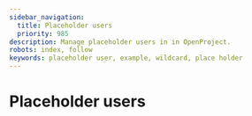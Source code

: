 ```yaml
---
sidebar_navigation:
  title: Placeholder users
  priority: 985
description: Manage placeholder users in in OpenProject.
robots: index, follow
keywords: placeholder user, example, wildcard, place holder
---
```


# Placeholder users